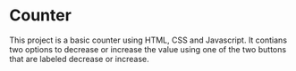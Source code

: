 # Counter
This project is a basic counter using HTML, CSS and Javascript. It contians two options to decrease or increase the value using one of the two buttons that are labeled decrease or increase.
